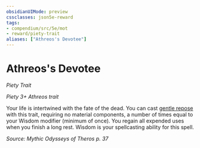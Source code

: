 ```yaml
---
obsidianUIMode: preview
cssclasses: json5e-reward
tags:
- compendium/src/5e/mot
- reward/piety-trait
aliases: ["Athreos's Devotee"]
---
```

# Athreos's Devotee
*Piety Trait*  

*Piety 3+ Athreos trait*

Your life is intertwined with the fate of the dead. You can cast [gentle repose](compendium/spells/gentle-repose.md) with this trait, requiring no material components, a number of times equal to your Wisdom modifier (minimum of once). You regain all expended uses when you finish a long rest. Wisdom is your spellcasting ability for this spell.

*Source: Mythic Odysseys of Theros p. 37*